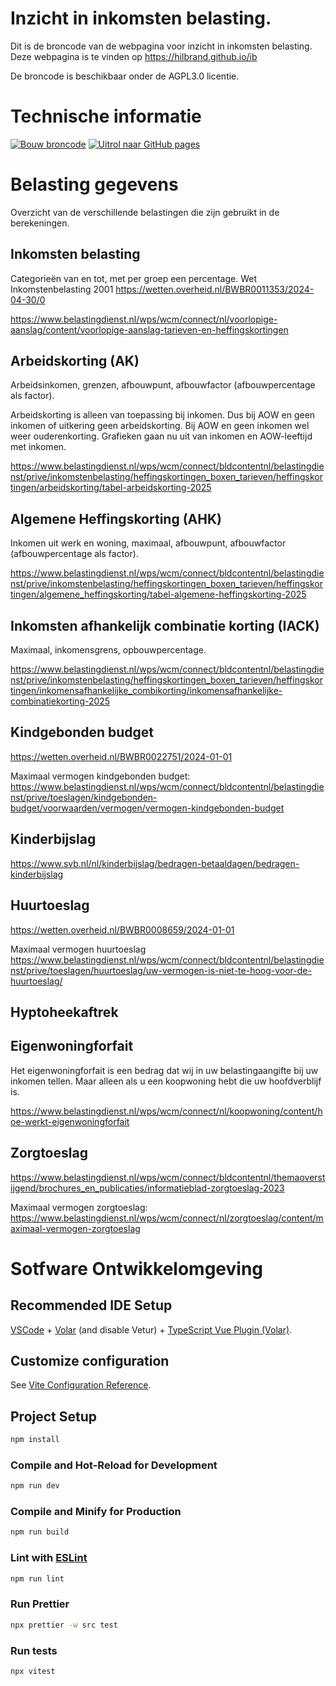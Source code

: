 # Inzicht in inkomsten belasting.

Dit is de broncode van de webpagina voor inzicht in inkomsten belasting.
Deze webpagina is te vinden op https://hilbrand.github.io/ib

De broncode is beschikbaar onder de AGPL3.0 licentie.

# Technische informatie

[![Bouw broncode](https://github.com/Hilbrand/ib-broncode/actions/workflows/deploy.yml/badge.svg)](https://github.com/Hilbrand/ib-broncode/actions/workflows/deploy.yml)
[![Uitrol naar GitHub pages](https://github.com/Hilbrand/ib/actions/workflows/pages/pages-build-deployment/badge.svg)](https://github.com/Hilbrand/ib/actions/workflows/pages/pages-build-deployment)

# Belasting gegevens

Overzicht van de verschillende belastingen die zijn gebruikt in de berekeningen.

## Inkomsten belasting

Categorieën van en tot, met per groep een percentage.
Wet Inkomstenbelasting 2001
https://wetten.overheid.nl/BWBR0011353/2024-04-30/0

https://www.belastingdienst.nl/wps/wcm/connect/nl/voorlopige-aanslag/content/voorlopige-aanslag-tarieven-en-heffingskortingen

## Arbeidskorting (AK)

Arbeidsinkomen, grenzen, afbouwpunt, afbouwfactor (afbouwpercentage als factor).

Arbeidskorting is alleen van toepassing bij inkomen.
Dus bij AOW en geen inkomen of uitkering geen arbeidskorting.
Bij AOW en geen inkomen wel weer ouderenkorting.
Grafieken gaan nu uit van inkomen en AOW-leeftijd met inkomen.

https://www.belastingdienst.nl/wps/wcm/connect/bldcontentnl/belastingdienst/prive/inkomstenbelasting/heffingskortingen_boxen_tarieven/heffingskortingen/arbeidskorting/tabel-arbeidskorting-2025

## Algemene Heffingskorting (AHK)

Inkomen uit werk en woning, maximaal, afbouwpunt, afbouwfactor (afbouwpercentage als factor).

https://www.belastingdienst.nl/wps/wcm/connect/bldcontentnl/belastingdienst/prive/inkomstenbelasting/heffingskortingen_boxen_tarieven/heffingskortingen/algemene_heffingskorting/tabel-algemene-heffingskorting-2025

## Inkomsten afhankelijk combinatie korting (IACK)

Maximaal, inkomensgrens, opbouwpercentage.

https://www.belastingdienst.nl/wps/wcm/connect/bldcontentnl/belastingdienst/prive/inkomstenbelasting/heffingskortingen_boxen_tarieven/heffingskortingen/inkomensafhankelijke_combikorting/inkomensafhankelijke-combinatiekorting-2025

## Kindgebonden budget

https://wetten.overheid.nl/BWBR0022751/2024-01-01

Maximaal vermogen kindgebonden budget:
https://www.belastingdienst.nl/wps/wcm/connect/bldcontentnl/belastingdienst/prive/toeslagen/kindgebonden-budget/voorwaarden/vermogen/vermogen-kindgebonden-budget

## Kinderbijslag

https://www.svb.nl/nl/kinderbijslag/bedragen-betaaldagen/bedragen-kinderbijslag

## Huurtoeslag

https://wetten.overheid.nl/BWBR0008659/2024-01-01

Maximaal vermogen huurtoeslag
https://www.belastingdienst.nl/wps/wcm/connect/bldcontentnl/belastingdienst/prive/toeslagen/huurtoeslag/uw-vermogen-is-niet-te-hoog-voor-de-huurtoeslag/

## Hyptoheekaftrek


## Eigenwoningforfait

Het eigenwoningforfait is een bedrag dat wij in uw belastingaangifte bij uw inkomen tellen.
Maar alleen als u een koopwoning hebt die uw hoofdverblijf is.

https://www.belastingdienst.nl/wps/wcm/connect/nl/koopwoning/content/hoe-werkt-eigenwoningforfait

## Zorgtoeslag

https://www.belastingdienst.nl/wps/wcm/connect/bldcontentnl/themaoverstijgend/brochures_en_publicaties/informatieblad-zorgtoeslag-2023

Maximaal vermogen zorgtoeslag:
https://www.belastingdienst.nl/wps/wcm/connect/nl/zorgtoeslag/content/maximaal-vermogen-zorgtoeslag

# Sotfware Ontwikkelomgeving

## Recommended IDE Setup

[VSCode](https://code.visualstudio.com/) + [Volar](https://marketplace.visualstudio.com/items?itemName=Vue.volar) (and disable Vetur) + [TypeScript Vue Plugin (Volar)](https://marketplace.visualstudio.com/items?itemName=Vue.vscode-typescript-vue-plugin).

## Customize configuration

See [Vite Configuration Reference](https://vitejs.dev/config/).

## Project Setup

```sh
npm install
```

### Compile and Hot-Reload for Development

```sh
npm run dev
```

### Compile and Minify for Production

```sh
npm run build
```

### Lint with [ESLint](https://eslint.org/)

```sh
npm run lint
```

### Run Prettier

```sh
npx prettier -w src test
```

### Run tests

```sh
npx vitest
```
